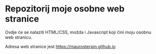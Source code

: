 # Repozitorij moje osobne web stranice

Ovdje će se nalaziti HTML/CSS, možda i Javascript koji čini moju osobnu web stranicu.

Adresa web stranice jest https://maurosterpin.github.io
